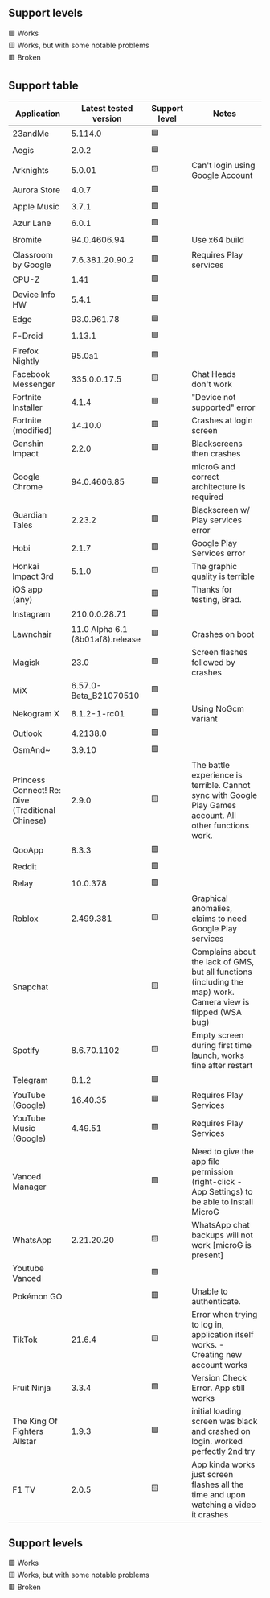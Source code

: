 ## Support levels

🟩 Works  
🟨 Works, but with some notable problems  
🟥 Broken  

## Support table

| Application    | Latest tested version | Support level | Notes |
|----------------|-----------------------|---------------|-------|
| 23andMe | 5.114.0 | 🟩 ||
| Aegis | 2.0.2 | 🟩 ||
| Arknights | 5.0.01 | 🟨 |Can't login using Google Account|
| Aurora Store | 4.0.7 | 🟩 ||
| Apple Music | 3.7.1 | 🟩 ||
| Azur Lane | 6.0.1 | 🟩 ||
| Bromite | 94.0.4606.94 |  🟩 | Use x64 build |
| Classroom by Google | 7.6.381.20.90.2 | 🟥 | Requires Play services
| CPU-Z | 1.41 | 🟩 ||
| Device Info HW | 5.4.1 | 🟩 ||
| Edge | 93.0.961.78 | 🟩 ||
| F-Droid | 1.13.1 | 🟩 ||
| Firefox Nightly | 95.0a1 | 🟩 ||
| Facebook Messenger | 335.0.0.17.5 | 🟨 | Chat Heads don't work |
| Fortnite Installer | 4.1.4 | 🟥 | "Device not supported" error |
| Fortnite (modified) | 14.10.0 | 🟥 | Crashes at login screen |
| Genshin Impact | 2.2.0 | 🟥 | Blackscreens then crashes |
| Google Chrome | 94.0.4606.85 | 🟩 | microG and correct architecture is required|
| Guardian Tales | 2.23.2 | 🟥 | Blackscreen w/ Play services error|
| Hobi | 2.1.7 | 🟥 | Google Play Services error |
| Honkai Impact 3rd| 5.1.0 | 🟨 | The graphic quality is terrible |
| iOS app (any) | | 🟥 | Thanks for testing, Brad. |
| Instagram | 210.0.0.28.71 | 🟩 ||
| Lawnchair | 11.0 Alpha 6.1 (8b01af8).release | 🟥 | Crashes on boot
| Magisk | 23.0 | 🟥 | Screen flashes followed by crashes
| MiX | 6.57.0-Beta_B21070510 | 🟩 ||
| Nekogram X | 8.1.2-1-rc01 | 🟩 | Using NoGcm variant |
| Outlook | 4.2138.0 | 🟩 ||
| OsmAnd~ | 3.9.10 | 🟩 ||
| Princess Connect! Re: Dive (Traditional Chinese) | 2.9.0 | 🟨 | The battle experience is terrible. Cannot sync with Google Play Games account. All other functions work. |
| QooApp | 8.3.3 | 🟩 ||
| Reddit | | 🟩 ||
| Relay | 10.0.378 | 🟩 ||
| Roblox | 2.499.381 | 🟨 | Graphical anomalies, claims to need Google Play services |
| Snapchat | | 🟨 | Complains about the lack of GMS, but all functions (including the map) work. Camera view is flipped (WSA bug) |
| Spotify | 8.6.70.1102 | 🟨 | Empty screen during first time launch, works fine after restart |
| Telegram | 8.1.2 | 🟩 ||
| YouTube (Google)| 16.40.35 | 🟥 | Requires Play Services |
| YouTube Music (Google) | 4.49.51 | 🟥 | Requires Play Services |
| Vanced Manager | | 🟩 | Need to give the app file permission (right-click - App Settings) to be able to install MicroG |
| WhatsApp | 2.21.20.20 | 🟨 | WhatsApp chat backups will not work [microG is present]
| Youtube Vanced | | 🟩 ||
| Pokémon GO | | 🟥 | Unable to authenticate. |
| TikTok | 21.6.4 | 🟨 | Error when trying to log in, application itself works. - Creating new account works |
| Fruit Ninja | 3.3.4 | 🟩 | Version Check Error. App still works |
| The King Of Fighters Allstar | 1.9.3 | 🟩 | initial loading screen was black and crashed on login. worked perfectly 2nd try|
| F1 TV| 2.0.5 | 🟨 | App kinda works just screen flashes all the time and upon watching a video it crashes |
## Support levels

🟩 Works  
🟨 Works, but with some notable problems  
🟥 Broken  
